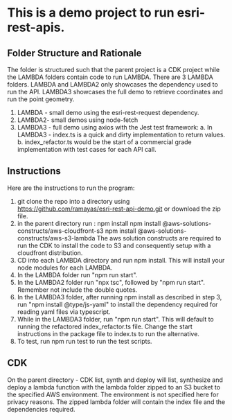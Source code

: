 # This is a demo project to run esri-rest-apis.
## Folder Structure and Rationale
The folder is structured such that the parent project is a CDK project while the LAMBDA folders contain code to run LAMBDA. There are 3 LAMBDA folders. LAMBDA and LAMBDA2 only showcases the dependency used to run the API. LAMBDA3 showcases the full demo to retrieve coordinates and run the point geometry.

1. LAMBDA - small demo using the esri-rest-request dependency.
2. LAMBDA2- small demos using node-fetch
3. LAMBDA3 - full demo using axios with the Jest test framework:
    a. In LAMBDA3 - index.ts is a quick and dirty implementation to return values. 
    b. index_refactor.ts would be the start of a commercial grade implementation with test cases for each API call.

## Instructions
Here are the instructions to run the program:

1. git clone the repo into a directory using https://github.com/ramayas/esri-rest-api-demo.git or download the zip file.
2. in the parent directory run :
                                npm install
                                npm install @aws-solutions-constructs/aws-cloudfront-s3
                                npm install @aws-solutions-constructs/aws-s3-lambda
The aws solution constructs are required to run the CDK to install the code to S3 and consequently setup with a cloudfront distribution.
3. CD into each LAMBDA directory and run npm install. This will install your node modules for each LAMBDA. 
4. In the LAMBDA folder run "npm run start". 
5. In the LAMBDA2 folder run "npx tsc", followed by "npm run start". Remember not include the double quotes.
6. In the LAMBDA3 folder, after running npm install as described in step 3, run "npm install @type/js-yaml"     to install the dependency required for reading yaml files via typescript.
7. While in the LAMBDA3 folder, run "npm run start". This will default to running the refactored index_refactor.ts file. Change the start instructions in the package file to index.ts to run the alternative.
8. To test, run npm run test to run the test scripts.

## CDK
On the parent directory - CDK list, synth and deploy will list, synthesize and deploy a lambda function with the lambda folder zipped to an S3 bucket to the specified AWS environment. The environment is not specified here for privacy reasons. The zipped lambda folder will contain the index file and the dependencies required.

